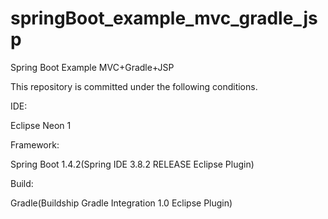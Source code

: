 # springBoot_example_mvc_gradle_jsp
Spring Boot Example MVC+Gradle+JSP

This repository is committed under the following conditions.


IDE:

Eclipse Neon 1


Framework:

Spring Boot 1.4.2(Spring IDE 3.8.2 RELEASE Eclipse Plugin)


Build:

Gradle(Buildship Gradle Integration 1.0 Eclipse Plugin)
